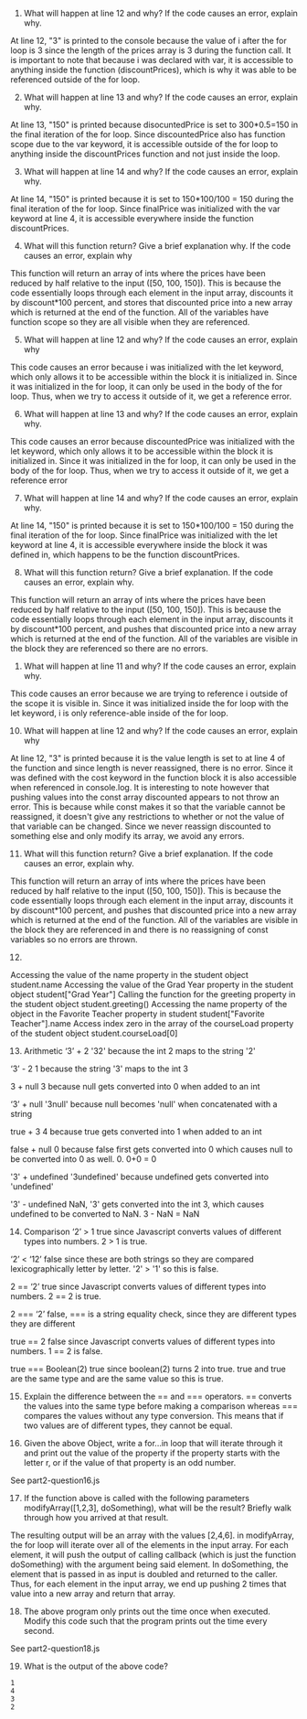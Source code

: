 1. What will happen at line 12 and why? If the code causes an error, explain why. 

At line 12, "3" is printed to the console because the value of i after the for loop is 3 since the length of the prices array is 3 during the function call. It is important to note that because i was declared with var, it is accessible to anything inside the function (discountPrices), which is why it was able to be referenced outside of the for loop.

2. What will happen at line 13 and why? If the code causes an error, explain why. 
   
At line 13, "150" is printed because disocuntedPrice is set to 300*0.5=150 in the final iteration of the for loop. Since discountedPrice also has function scope due to the var keyword, it is accessible outside of the for loop to anything inside the discountPrices function and not just inside the loop.

3. What will happen at line 14 and why? If the code causes an error, explain why. 

At line 14, "150" is printed because it is set to 150*100/100 = 150 during the final iteration of the for loop. Since finalPrice was initialized with the var keyword at line 4, it is accessible everywhere inside the function discountPrices.

4. What will this function return? Give a brief explanation why. If the code causes an error, explain why
   
This function will return an array of ints where the prices have been reduced by half relative to the input ([50, 100, 150]). This is because the code essentially loops through each element in the input array, discounts it by discount*100 percent, and stores that discounted price into a new array which is returned at the end of the function. All of the variables have function scope so they are all visible when they are referenced.

5. What will happen at line 12 and why?  If the code causes an error, explain why

This code causes an error because i was initialized with the let keyword, which only allows it to be accessible within the block it is initialized in. Since it was initialized in the for loop, it can only be used in the body of the for loop. Thus, when we try to access it outside of it, we get a reference error.

6. What will happen at line 13 and why? If the code causes an error, explain why.

This code causes an error because discountedPrice was initialized with the let keyword, which only allows it to be accessible within the block it is initialized in. Since it was initialized in the for loop, it can only be used in the body of the for loop. Thus, when we try to access it outside of it, we get a reference error

7. What will happen at line 14 and why? If the code causes an error, explain why.

At line 14, "150" is printed because it is set to 150*100/100 = 150 during the final iteration of the for loop. Since finalPrice was initialized with the let keyword at line 4, it is accessible everywhere inside the block it was defined in, which happens to be the function discountPrices.

8. What will this function return? Give a brief explanation. If the code causes an error, explain why.

This function will return an array of ints where the prices have been reduced by half relative to the input ([50, 100, 150]). This is because the code essentially loops through each element in the input array, discounts it by discount*100 percent, and pushes that discounted price into a new array which is returned at the end of the function. All of the variables are visible in the block they are referenced so there are no errors. 

1. What will happen at line 11 and why? If the code causes an error, explain why.

This code causes an error because we are trying to reference i outside of the scope it is visible in. Since it was initialized inside the for loop with the let keyword, i is only reference-able inside of the for loop.

10.  What will happen at line 12 and why? If the code causes an error, explain why

At line 12, "3" is printed because it is the value length is set to at line 4 of the function and since length is never reassigned, there is no error. Since it was defined with the cost keyword in the function block it is also accessible when referenced in console.log. It is interesting to note however that pushing values into the const array discounted appears to not throw an error. This is because while const makes it so that the variable cannot be reassigned, it doesn't give any restrictions to whether or not the value of that variable can be changed. Since we never reassign discounted to something else and only modify its array, we avoid any errors.

11. What will this function return? Give a brief explanation. If the code causes an error, explain why.

This function will return an array of ints where the prices have been reduced by half relative to the input ([50, 100, 150]). This is because the code essentially loops through each element in the input array, discounts it by discount*100 percent, and pushes that discounted price into a new array which is returned at the end of the function. All of the variables are visible in the block they are referenced in and there is no reassigning of const variables so no errors are thrown.

12. 
Accessing the value of the name property in the student object
student.name
Accessing the value of the Grad Year property in the student object
student["Grad Year"]
Calling the function for the greeting property in the student object
student.greeting()
Accessing the name property of the object in the Favorite Teacher property in student
student["Favorite Teacher"].name
Access index zero in the array of the courseLoad property of the student object
student.courseLoad[0]

13. Arithmetic
‘3’ + 2
'32' because the int 2 maps to the string '2'

‘3’ - 2
1 because the string '3' maps to the int 3

3 + null
3 because null gets converted into 0 when added to an int

‘3’ + null
'3null' because null becomes 'null' when concatenated with a string

true + 3
4 because true gets converted into 1 when added to an int

false + null
0 because false first gets converted into 0 which causes null to be converted into 0 as well. 0. 0+0 = 0

'3' + undefined
'3undefined' because undefined gets converted into 'undefined'

'3' - undefined
NaN, '3' gets converted into the int 3, which causes undefined to be converted to NaN. 3 - NaN = NaN

14. Comparison
‘2’ > 1
true since Javascript converts values of different types into numbers. 2 > 1 is true. 

‘2’ < ‘12’
false since these are both strings so they are compared lexicographically letter by letter. '2' > '1' so this is false.

2 == ‘2’
true since Javascript converts values of different types into numbers. 2 == 2 is true. 

2 === ‘2’
false, === is a string equality check, since they are different types they are different

true == 2
false since Javascript converts values of different types into numbers. 1 == 2 is false.

true === Boolean(2)
true since boolean(2) turns 2 into true. true and true are the same type and are the same value so this is true.

15. Explain the difference between the == and === operators.
== converts the values into the same type before making a comparison whereas === compares the values without any type conversion. This means that if two values are of different types, they cannot be equal.

16. Given the above Object, write a for...in loop that will iterate through it and print out the value of the property if the property starts with the letter r, or if the value of that property is an odd number. 

See part2-question16.js

17. If the function above is called with the following parameters modifyArray([1,2,3], doSomething), what will be the result? Briefly walk through how you arrived at that result. 

The resulting output will be an array with the values [2,4,6]. in modifyArray, the for loop will iterate over all of the elements in the input array. For each element, it will push the output of calling callback (which is just the function doSomething) with the argument being said element. In doSomething, the element that is passed in as input is doubled and returned to the caller. Thus, for each element in the input array, we end up pushing 2 times that value into a new array and return that array.

18. The above program only prints out the time once when executed. Modify this code such that the program prints out the time every second.

See part2-question18.js

19. What is the output of the above code? 
```
1
4
3
2
```